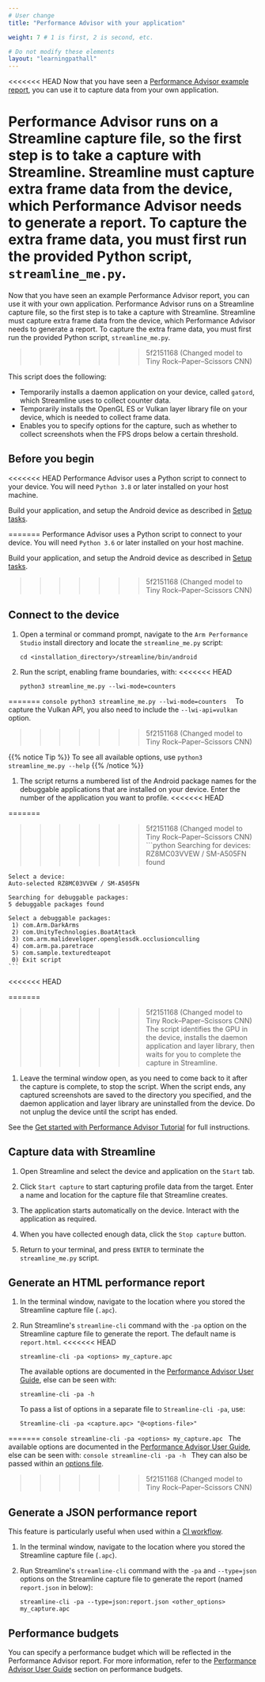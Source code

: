 ```yaml
---
# User change
title: "Performance Advisor with your application"

weight: 7 # 1 is first, 2 is second, etc.

# Do not modify these elements
layout: "learningpathall"
---
```

<<<<<<< HEAD
Now that you have seen a [Performance Advisor example report](/learning-paths/mobile-graphics-and-gaming/ams/pa_example/), you can use it to capture data from your own application.

Performance Advisor runs on a Streamline capture file, so the first step is to take a capture with Streamline. Streamline must capture extra frame data from the device, which Performance Advisor needs to generate a report. To capture the extra frame data, you must first run the provided Python script, `streamline_me.py`.
=======
Now that you have seen an example Performance Advisor report, you can use it with your own application. Performance Advisor runs on a Streamline capture file, so the first step is to take a capture with Streamline. Streamline must capture extra frame data from the device, which Performance Advisor needs to generate a report. To capture the extra frame data, you must first run the provided Python script, `streamline_me.py`.
>>>>>>> 5f2151168 (Changed model to Tiny Rock–Paper–Scissors CNN)

This script does the following:

* Temporarily installs a daemon application on your device, called `gatord`, which Streamline uses to collect counter data.
* Temporarily installs the OpenGL ES or Vulkan layer library file on your device, which is needed to collect frame data.
* Enables you to specify options for the capture, such as whether to collect screenshots when the FPS drops below a certain threshold.

## Before you begin

<<<<<<< HEAD
Performance Advisor uses a Python script to connect to your device. You will need `Python 3.8` or later installed on your host machine.

Build your application, and setup the Android device as described in [Setup tasks](/learning-paths/mobile-graphics-and-gaming/ams/setup_tasks/).

=======
Performance Advisor uses a Python script to connect to your device. You will need `Python 3.6` or later installed on your host machine.

Build your application, and setup the Android device as described in [Setup tasks](/learning-paths/mobile-graphics-and-gaming/ams/setup_tasks/).


>>>>>>> 5f2151168 (Changed model to Tiny Rock–Paper–Scissors CNN)
## Connect to the device

1. Open a terminal or command prompt, navigate to the `Arm Performance Studio` install directory and locate the `streamline_me.py` script:

    ```console
    cd <installation_directory>/streamline/bin/android
    ```

1. Run the script, enabling frame boundaries, with:
<<<<<<< HEAD

    ```console
    python3 streamline_me.py --lwi-mode=counters 
    ```
=======
    ```console
    python3 streamline_me.py --lwi-mode=counters 
    ```
    To capture the Vulkan API, you also need to include the `--lwi-api=vulkan` option.
>>>>>>> 5f2151168 (Changed model to Tiny Rock–Paper–Scissors CNN)

{{% notice Tip %}}
To see all available options, use `python3 streamline_me.py --help`
{{% /notice %}}

1. The script returns a numbered list of the Android package names for the debuggable applications that are installed on your device. Enter the number of the application you want to profile.
<<<<<<< HEAD

=======
>>>>>>> 5f2151168 (Changed model to Tiny Rock–Paper–Scissors CNN)
    ```python
    Searching for devices:
    RZ8MC03VVEW / SM-A505FN found

    Select a device:
    Auto-selected RZ8MC03VVEW / SM-A505FN

    Searching for debuggable packages:
    5 debuggable packages found         

    Select a debuggable packages:
     1) com.Arm.DarkArms
     2) com.UnityTechnologies.BoatAttack
     3) com.arm.malideveloper.openglessdk.occlusionculling
     4) com.arm.pa.paretrace
     5) com.sample.texturedteapot
     0) Exit script
    ```
<<<<<<< HEAD

=======
>>>>>>> 5f2151168 (Changed model to Tiny Rock–Paper–Scissors CNN)
    The script identifies the GPU in the device, installs the daemon application and layer library, then waits for you to complete the capture in Streamline.

1. Leave the terminal window open, as you need to come back to it after the capture is complete, to stop the script. When the script ends, any captured screenshots are saved to the directory you specified, and the daemon application and layer library are uninstalled from the device. Do not unplug the device until the script has ended.

See the [Get started with Performance Advisor Tutorial](https://developer.arm.com/documentation/102478/latest/Run-the-streamline-me-py-script) for full instructions.

## Capture data with Streamline

1. Open Streamline and select the device and application on the `Start` tab.

1. Click `Start capture` to start capturing profile data from the target. Enter a name and location for the capture file that Streamline creates.

1. The application starts automatically on the device. Interact with the application as required.

1. When you have collected enough data, click the `Stop capture` button.

1. Return to your terminal, and press `ENTER` to terminate the `streamline_me.py` script.

## Generate an HTML performance report

1. In the terminal window, navigate to the location where you stored the Streamline capture file (`.apc`).

1. Run Streamline's  `streamline-cli` command with the `-pa` option on the Streamline capture file to generate the report. The default name is `report.html`.
<<<<<<< HEAD

    ```console
    streamline-cli -pa <options> my_capture.apc
    ```

    The available options are documented in the [Performance Advisor User Guide](https://developer.arm.com/documentation/102009/latest/Command-line-options/The-pa-command), else can be seen with:

    ```console
    streamline-cli -pa -h
    ```

    To pass a list of options in a separate file to `Streamline-cli -pa`, use:

    ```
    Streamline-cli -pa <capture.apc> "@<options-file>"
    ```
=======
    ```console
    streamline-cli -pa <options> my_capture.apc
    ```
    The available options are documented in the [Performance Advisor User Guide](https://developer.arm.com/documentation/102009/latest/Command-line-options/The-pa-command), else can be seen with:
    ```console
    streamline-cli -pa -h
    ```
    They can also be passed within an [options file](https://developer.arm.com/documentation/102009/latest/Command-line-options/The-pa-command/pa-command-line-options-file).
>>>>>>> 5f2151168 (Changed model to Tiny Rock–Paper–Scissors CNN)

## Generate a JSON performance report

This feature is particularly useful when used within a [CI workflow](https://developer.arm.com/documentation/102543).

1. In the terminal window, navigate to the location where you stored the Streamline capture file (`.apc`).

1. Run Streamline's  `streamline-cli` command with the `-pa` and `--type=json` options on the Streamline capture file to generate the report (named `report.json` in below):
    ```console
    streamline-cli -pa --type=json:report.json <other_options> my_capture.apc
    ```

## Performance budgets

You can specify a performance budget which will be reflected in the Performance Advisor report. For more information, refer to the [Performance Advisor User Guide](https://developer.arm.com/documentation/102009/latest/Quick-start-guide/Setting-performance-budgets) section on performance budgets.
